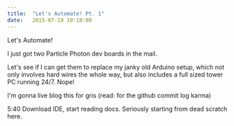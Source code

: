 ```yaml
---
title:  "Let's Automate! Pt. 1"
date:   2015-07-19 10:18:00
---
```


Let's Automate!

I just got two Particle Photon dev boards in the mail.

Let's see if I can get them to replace my janky old Arduino setup, which not only involves hard wires the whole way, but also includes a full sized tower PC running 24/7. Nope!

I'm gonna live blog this for gris (read: for the github commit log karma)

5:40 Download IDE, start reading docs. Seriously starting from dead scratch here.